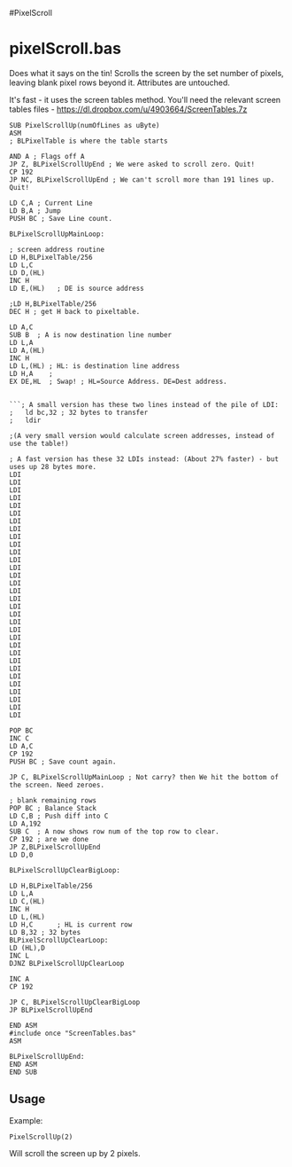 #PixelScroll

# pixelScroll.bas  

Does what it says on the tin! Scrolls the screen by the set number of pixels,
leaving blank pixel rows beyond it. Attributes are untouched.

It's fast - it uses the screen tables method. You'll need the relevant screen tables
 files - https://dl.dropbox.com/u/4903664/ScreenTables.7z

```
SUB PixelScrollUp(numOfLines as uByte)
ASM
; BLPixelTable is where the table starts

AND A ; Flags off A
JP Z, BLPixelScrollUpEnd ; We were asked to scroll zero. Quit!
CP 192
JP NC, BLPixelScrollUpEnd ; We can't scroll more than 191 lines up. Quit!

LD C,A ; Current Line
LD B,A ; Jump
PUSH BC ; Save Line count.

BLPixelScrollUpMainLoop:

; screen address routine
LD H,BLPixelTable/256
LD L,C
LD D,(HL)
INC H
LD E,(HL)   ; DE is source address

;LD H,BLPixelTable/256
DEC H ; get H back to pixeltable.

LD A,C
SUB B  ; A is now destination line number
LD L,A
LD A,(HL)
INC H
LD L,(HL) ; HL: is destination line address 
LD H,A    ; 
EX DE,HL  ; Swap! ; HL=Source Address. DE=Dest address.
   

```; A small version has these two lines instead of the pile of LDI:
;   ld bc,32 ; 32 bytes to transfer
;   ldir

;(A very small version would calculate screen addresses, instead of use the table!)

; A fast version has these 32 LDIs instead: (About 27% faster) - but uses up 28 bytes more.
LDI
LDI
LDI
LDI
LDI
LDI
LDI
LDI
LDI
LDI
LDI
LDI
LDI
LDI
LDI
LDI
LDI
LDI
LDI
LDI
LDI
LDI
LDI
LDI
LDI
LDI
LDI
LDI
LDI
LDI
LDI
LDI

POP BC
INC C
LD A,C
CP 192
PUSH BC ; Save count again.

JP C, BLPixelScrollUpMainLoop ; Not carry? then We hit the bottom of the screen. Need zeroes.

; blank remaining rows
POP BC ; Balance Stack
LD C,B ; Push diff into C
LD A,192
SUB C  ; A now shows row num of the top row to clear.
CP 192 ; are we done
JP Z,BLPixelScrollUpEnd
LD D,0
   
BLPixelScrollUpClearBigLoop:
        
LD H,BLPixelTable/256
LD L,A
LD C,(HL)
INC H
LD L,(HL)   
LD H,C      ; HL is current row
LD B,32 ; 32 bytes
BLPixelScrollUpClearLoop:
LD (HL),D
INC L
DJNZ BLPixelScrollUpClearLoop

INC A
CP 192
  
JP C, BLPixelScrollUpClearBigLoop
JP BLPixelScrollUpEnd 

END ASM
#include once "ScreenTables.bas"
ASM

BLPixelScrollUpEnd:
END ASM
END SUB
```


## Usage  

Example:

```
PixelScrollUp(2)
```

Will scroll the screen up by 2 pixels.
